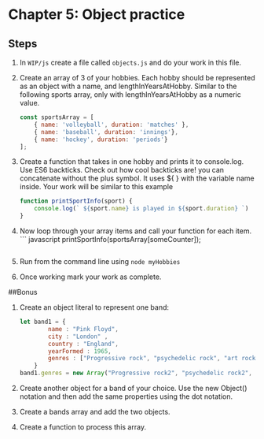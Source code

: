 # Chapter 5: Object practice

## Steps
 
1. In `WIP/js` create a file called `objects.js` and do your work in this file. 
 
1. Create an array of 3 of your hobbies. Each hobby should be represented as an object with a name, and lengthInYearsAtHobby. Similar to the following sports array, only with lengthInYearsAtHobby as a numeric value.

    ``` javascript
    const sportsArray = [
        { name: 'volleyball', duration: 'matches' },
        { name: 'baseball', duration: 'innings'},
        { name: 'hockey', duration: 'periods'}
    ];
    ```            

1. Create a function that takes in one hobby and prints it to console.log. Use ES6 backticks. Check out how cool backticks are!  you can concatenate without the plus symbol.  It uses ${ }  with the variable name inside.
Your work will be similar to this example
    ``` javascript
    function printSportInfo(sport) {
        console.log(` ${sport.name} is played in ${sport.duration} `)
    }
    ```

1. Now loop through your array items and call your function for each item.     ``` javascript
        printSportInfo(sportsArray[someCounter]);
    ```

1. Run from the command line using `node myHobbies`

1. Once working mark your work as complete.

##Bonus

1. Create an object literal to represent one band:
    ```javascript
    let band1 = {
            name : "Pink Floyd",
            city : "London" ,
            country : "England",
            yearFormed : 1965,
            genres : ["Progressive rock", "psychedelic rock", "art rock"]
        }
    band1.genres = new Array("Progressive rock2", "psychedelic rock2", "art rock2");
    ```

1. Create another object for a band of your choice. Use the new Object() notation and then add the same properties using the dot notation.

1. Create a bands array and add the two objects.

1. Create a function to process this array. 
